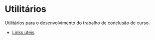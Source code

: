 # Utilitários

Utilitários para o desenvolvimento do trabalho de conclusão de curso.

* [Links úteis](links.md).
